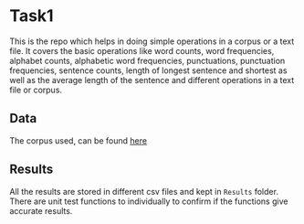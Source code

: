 # Task1

This is the repo which helps in doing simple operations in a corpus or a text file. It covers the basic operations like word counts, word frequencies, alphabet counts, alphabetic word frequencies, punctuations, punctuation frequencies, sentence counts, length of longest sentence and shortest as well as the average length of the sentence and different operations in a text file or corpus.

## Data

The corpus used, can be found [here](http://www.gutenberg.org/files/2600/2600-0.txt)

## Results

All the results are stored in different csv files and kept in `Results` folder. There are unit test functions to individually to confirm if the functions give accurate results.
